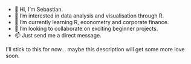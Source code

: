 - 👋 Hi, I’m Sebastian.
- 👀 I’m interested in data analysis and visualisation through R.
- 🌱 I’m currently learning R, econometry and corporate finance.
- 💞️ I’m looking to collaborate on exciting beginner projects.
- 📫 Just send me a direct message.

I'll stick to this for now... maybe this description will get some more love soon.

<!---
SebastianKnoche/SebastianKnoche is a ✨ special ✨ repository because its `README.md` (this file) appears on your GitHub profile.
You can click the Preview link to take a look at your changes.
--->
